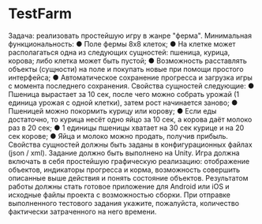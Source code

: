 # TestFarm
Задача: реализовать простейшую игру в жанре "ферма".
Минимальная функциональность:
●
Поле фермы 8x8 клеток;
●
На клетке может располагаться одна из следующих сущностей: пшеница, курица, корова; либо клетка
может быть пустой;
●
Возможность расставлять объекты (сущности) на поле и покупать новые при помощи простого
интерфейса;
●
Автоматическое сохранение прогресса и загрузка игры с момента последнего сохранения.
Свойства сущностей следующие:
●
Пшеница вырастает за 10 сек, после чего можно собрать урожай (1 единица урожая с одной клетки),
затем рост начинается заново;
●
Пшеницей можно покормить курицу или корову;
●
Если еды достаточно, то курица несёт одно яйцо за 10 сек, а корова даёт молоко раз в 20 сек;
●
1 единицы пшеницы хватает на 30 сек курице и на 20 сек корове;
●
Яйца и молоко можно продать, получив прибыль.
Свойства сущностей должны быть заданы в конфигурационных файлах (json / xml).
Задание должно быть выполнено на Unity. Игра должна включать в себя простейшую графическую
реализацию: отображение объектов, индикаторы прогресса и корма, возможность совершить описанные выше
действия и понять состояние объектов.
Результатом работы должны стать готовое приложение для Android или iOS и исходные файлы проекта с
возможностью сборки.
При отправке выполненного тестового задания укажите, пожалуйста, количество фактически затраченного
на него времени.
